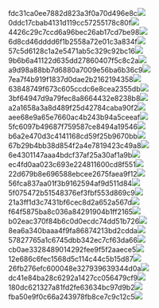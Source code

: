 fdc31ca0ee7882d823a3f0a70d496e8c<img  src="https://img.alicdn.com/bao/uploaded/i3/2639837995/TB2me9npIj_B1NjSZFHXXaDWpXa_!!2639837995.jpg_160x160.jpg">
0ddc17cbab4131d119cc57255178c80f<img  src="https://img.alicdn.com/bao/uploaded/i1/2639837995/O1CN0128vl0KHRyAexEmp_!!2639837995.jpg_160x160.jpg">
4426c29c7ccd6a96bec26ab17cd7be98<img  src="https://img.alicdn.com/bao/uploaded/i4/2639837995/O1CN0128vl03pVszyGMqJ_!!2639837995.jpg_160x160.jpg">
6d8cd46dddd6f1b2558a72e01c3a834f<img  src="https://img.alicdn.com/bao/uploaded/i2/2639837995/O1CN0128vl0Ih2dy6u3Fm_!!2639837995.jpg_160x160.jpg">
57c5d6128c1a2e5471ab5c329c92bc16<img  src="https://img.alicdn.com/bao/uploaded/i3/2639837995/O1CN0128vl0EHQKbxN3lK_!!2639837995.jpg_160x160.jpg">
9b6b6a41122d635dd27860407f5c8c2a<img  src="https://img.alicdn.com/bao/uploaded/i4/2639837995/O1CN0128vl0WN9kjPa3ZD_!!2639837995.jpg_160x160.jpg">
a9d98a88bb7d6880a7009e56ba6b36c9<img  src="https://img.alicdn.com/bao/uploaded/i2/2639837995/TB2mEA3prZnBKNjSZFGXXbt3FXa_!!2639837995.jpg_160x160.jpg">
7ea7f4b919f1837d0dae2b2162194358<img  src="https://img.alicdn.com/bao/uploaded/i2/2639837995/O1CN0128vl0QpJsAxAuM2_!!2639837995.jpg_160x160.jpg">
63848749f673c605ccdc6e8cea2355db<img  src="https://img.alicdn.com/bao/uploaded/i1/2639837995/O1CN0128vl0Y8l0ANbkeI_!!2639837995.jpg_160x160.jpg">
3bf64947d9a79fec8a8664432e8238b8<img  src="https://img.alicdn.com/bao/uploaded/i4/2639837995/O1CN0128vl0crlIuBjuDl_!!2639837995.jpg_160x160.jpg">
a2a1658a3a8d489f25d42784caba90f2<img  src="https://img.alicdn.com/bao/uploaded/i4/2639837995/O1CN0128vl0FocLMl3t6j_!!2639837995.jpg_160x160.jpg">
aee68e9a65e7660ac4b243b94a5ceeaf<img  src="https://img.alicdn.com/bao/uploaded/i3/2639837995/TB2Z4ECncj_B1NjSZFHXXaDWpXa_!!2639837995.jpg_160x160.jpg">
5fc6097b49687f759587ce8494a19546<img  src="https://img.alicdn.com/imgextra/i3/2639837995/O1CN0128vl0j7ZI5y3QQA_!!2639837995.jpg">
b6a2e470d3c4141168cd59f25b9670bb<img  src="https://img.alicdn.com/imgextra/i4/2639837995/O1CN0128vl0kYbdXJ1wB4_!!2639837995.jpg">
67b29b4bb38d854f2a4e7819423c49a8<img  src="https://img.alicdn.com/imgextra/i3/2639837995/O1CN0128vl0kKiMc9jhEh_!!2639837995.jpg">
6e4301147aaa4bdcf37af25a30af1a9b<img  src="https://img.alicdn.com/imgextra/i2/2639837995/O1CN0128vl0eNys4NglU3_!!2639837995.jpg">
ec4fd0aa023c693e224811600cd8f551<img  src="https://img.alicdn.com/imgextra/i4/2639837995/O1CN0128vl0kspI51PKtX_!!2639837995.jpg">
22d679b8e696588ebcee2675faea9f12<img  src="https://img.alicdn.com/imgextra/i1/2639837995/O1CN0128vl0ksph2Yv6hX_!!2639837995.jpg">
56fca837aa01f3b9162594af9d511d84<img  src="https://img.alicdn.com/imgextra/i4/2639837995/O1CN0128vl0kKgDZlHPMC_!!2639837995.jpg">
5f075472b51548376ef3fbf553d869c9<img  src="https://img.alicdn.com/imgextra/i3/2639837995/O1CN0128vl0kqUReOVMpP_!!2639837995.jpg">
21a3ff1d3c7431bf6cec8d2a652a567d<img  src="https://img.alicdn.com/imgextra/i4/2639837995/O1CN0128vl0kqUNU9mrQX_!!2639837995.jpg">
f64f5875ba8c036a84291904b1ff2165<img  src="https://img.alicdn.com/imgextra/i1/2639837995/O1CN0128vl0jYY52QURZH_!!2639837995.jpg">
b02eac370f84b6c0d0ecdc74dd51b726<img  src="https://img.alicdn.com/imgextra/i2/2639837995/O1CN0128vl0kYcuUgU17A_!!2639837995.jpg">
8ea6a340baaa4f9fa86874213bd2cdda<img  src="https://img.alicdn.com/imgextra/i3/2639837995/O1CN0128vl0eNyXIKclGu_!!2639837995.jpg">
57827765a1c6745dbb342ec7cf63da66<img  src="https://img.alicdn.com/imgextra/i3/2639837995/O1CN0128vl0kYc2S9hk98_!!2639837995.jpg">
cb0ae3328489014292fee9f5f2aaece5<img  src="https://img.alicdn.com/imgextra/i1/2639837995/O1CN0128vl0ksoDc3CmDV_!!2639837995.jpg">
12e686c6fec1568d5c114c44c5b15d87<img  src="https://img.alicdn.com/imgextra/i2/2639837995/O1CN0128vl0kKgxJg8fZz_!!2639837995.jpg">
26fb276efc600048e327939639344d0a<img  src="https://img.alicdn.com/imgextra/i3/2639837995/O1CN0128vl0kefjCfosRE_!!2639837995.jpg">
dc41e84ba28c6292a1427cc056479cf9<img  src="https://img.alicdn.com/imgextra/i1/2639837995/O1CN0128vl0m1xaiGBZgx_!!2639837995.jpg">
180dc621327a81fd2fe63634bc97d9b2<img  src="https://img.alicdn.com/imgextra/i2/2639837995/O1CN0128vl0eNy4AB6V8T_!!2639837995.jpg">
fba50e9f0c66a243978fb8ce7c9c12c5<img  src="https://img.alicdn.com/imgextra/i4/2639837995/O1CN0128vl0lQ6hYjMfvo_!!2639837995.jpg">
